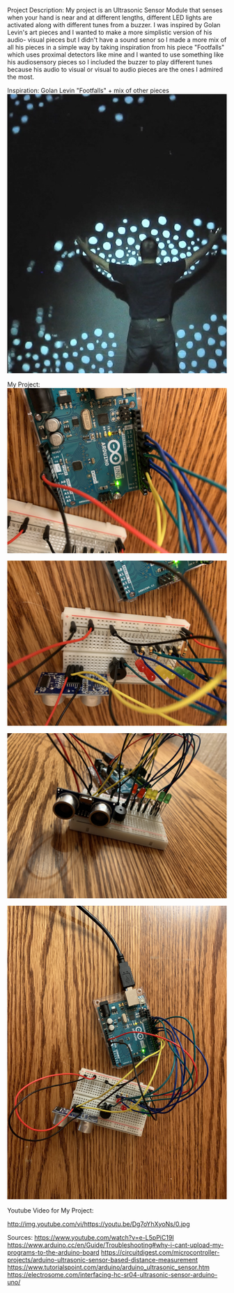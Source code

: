 Project Description:
My project is an Ultrasonic Sensor Module that senses when your hand is near and at different lengths, different LED lights are activated
along with different tunes from a buzzer. I was inspired by Golan Levin's art pieces and I wanted to make a more simplistic version of his audio-
visual pieces but I didn't have a sound senor so I made a more mix of all his pieces in a simple way by taking inspiration from his piece "Footfalls" 
which uses proximal detectors like mine and I wanted to use something like his audiosensory pieces so I included the buzzer to play different tunes
because his audio to visual or visual to audio pieces are the ones I admired the most.

Inspiration:
Golan Levin "Footfalls" + mix of other pieces
![](footfalls.jpg)

My Project:
![](p1.JPG)

![](p2.JPG)

![](p3.JPG)

![](p4.JPG)

Youtube Video for My Project:

http://img.youtube.com/vi/https://youtu.be/Dg7oYhXyoNs/0.jpg


Sources:
https://www.youtube.com/watch?v=e-L5pPiC19I
https://www.arduino.cc/en/Guide/Troubleshooting#why-i-cant-upload-my-programs-to-the-arduino-board
https://circuitdigest.com/microcontroller-projects/arduino-ultrasonic-sensor-based-distance-measurement
https://www.tutorialspoint.com/arduino/arduino_ultrasonic_sensor.htm
https://electrosome.com/interfacing-hc-sr04-ultrasonic-sensor-arduino-uno/
